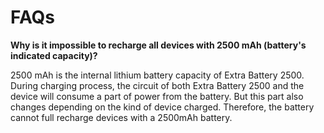 # FAQs
**Why is it impossible to recharge all devices with 2500 mAh (battery's indicated capacity)?**

2500 mAh is the internal lithium battery capacity of Extra Battery 2500. During charging process, the circuit of both Extra Battery 2500 and the device will consume a part of power from the battery. But this part also changes depending on the kind of device charged. Therefore, the battery cannot full recharge devices with a 2500mAh battery.
